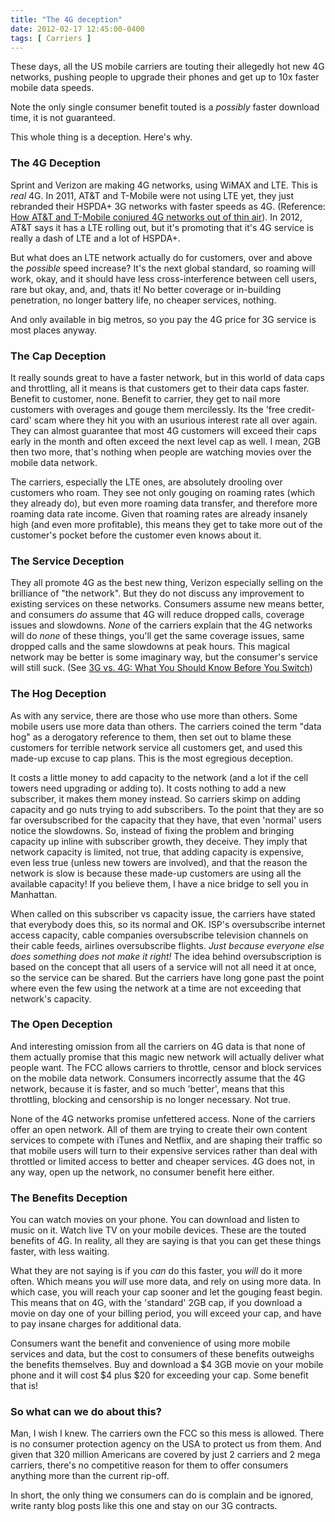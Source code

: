 ```yaml
---
title: "The 4G deception"
date: 2012-02-17 12:45:00-0400
tags: [ Carriers ]
---
```


These days, all the US mobile carriers are touting their allegedly hot new 4G networks, pushing people to upgrade their phones and get up to 10x faster mobile data speeds.

Note the only single consumer benefit touted is a *possibly* faster download time, it is not guaranteed.

This whole thing is a deception.  Here's why.

<!--more-->

### The 4G Deception

Sprint and Verizon are making 4G networks, using WiMAX and LTE. This is *real* 4G. In 2011, AT&T and T-Mobile were not using LTE yet, they just rebranded their HSPDA+ 3G networks with faster speeds as 4G.  (Reference: [How AT&T and T-Mobile conjured 4G networks out of thin air](http://www.techrepublic.com/blog/hiner/how-at-t-and-t-mobile-conjured-4g-networks-out-of-thin-air/7361)). In 2012, AT&T says it has a LTE rolling out, but it's promoting that it's 4G service is really a dash of LTE and a lot of HSPDA+.

But what does an LTE network actually do for customers, over and above the *possible* speed increase? It's the next global standard, so roaming will work, okay, and it should have less cross-interference between cell users, rare but okay, and, and, thats it! No better coverage or in-building penetration, no longer battery life, no cheaper services, nothing.

And only available in big metros, so you pay the 4G price for 3G service is most places anyway.

### The Cap Deception

It really sounds great to have a faster network, but in this world of data caps and throttling, all it means is that customers get to their data caps faster. Benefit to customer, none. Benefit to carrier, they get to nail more customers with overages and gouge them mercilessly. Its the 'free credit-card' scam where they hit you with an usurious interest rate all over again. They can almost guarantee that most 4G customers will exceed their caps early in the month and often exceed the next level cap as well. I mean, 2GB then two more, that's nothing when people are watching movies over the mobile data network.

The carriers, especially the LTE ones, are absolutely drooling over customers who roam. They see not only gouging on roaming rates (which they already do), but even more roaming data transfer, and therefore more roaming data rate income. Given that roaming rates are already insanely high (and even more profitable), this means they get to take more out of the customer's pocket before the customer even knows about it.

### The Service Deception

They all promote 4G as the best new thing, Verizon especially selling on the brilliance of "the network".  But they do not discuss any improvement to existing services on these networks. Consumers assume new means better, and consumers *do* assume that 4G will reduce dropped calls, coverage issues and slowdowns. *None* of the carriers explain that the 4G networks will do *none* of these things, you'll get the same coverage issues, same dropped calls and the same slowdowns at peak hours. This magical network may be better is some imaginary way, but the consumer's service will still suck. (See [3G vs. 4G: What You Should Know Before You Switch](http://www.huffingtonpost.com/2011/06/19/4g-network-what-you-should-know_n_879609.html))

### The Hog Deception

As with any service, there are those who use more than others. Some mobile users use more data than others. The carriers coined the term "data hog" as a derogatory reference to them, then set out to blame these customers for terrible network service all customers get, and used this made-up excuse to cap plans. This is the most egregious deception.

It costs a little money to add capacity to the network (and a lot if the cell towers need upgrading or adding to). It costs nothing to add a new subscriber, it makes them money instead. So carriers skimp on adding capacity and go nuts trying to add subscribers. To the point that they are so far oversubscribed for the capacity that they have, that even 'normal' users notice the slowdowns.  So, instead of fixing the problem and bringing capacity up inline with subscriber growth, they deceive. They imply that network capacity is limited, not true, that adding capacity is expensive, even less true (unless new towers are involved), and that the reason the network is slow is because these made-up customers are using all the available capacity! If you believe them, I have a nice bridge to sell you in Manhattan.

When called on this subscriber vs capacity issue, the carriers have stated that everybody does this, so its normal and OK. ISP's oversubscribe internet access capacity, cable companies oversubscribe television channels on their cable feeds, airlines oversubscribe flights. *Just because everyone else does something does not make it right!* The idea behind oversubscription is based on the concept that all users of a service will not all need it at once, so the service can be shared. But the carriers have long gone past the point where even the few using the network at a time are not exceeding that network's capacity.

### The Open Deception

And interesting omission from all the carriers on 4G data is that none of them actually promise that this magic new network will actually deliver what people want. The FCC allows carriers to throttle, censor and block services on the mobile data network.  Consumers incorrectly assume that the 4G network, because it is faster, and so much 'better', means that this throttling, blocking and censorship is no longer necessary. Not true.

None of the 4G networks promise unfettered access. None of the carriers offer an open network.  All of them are trying to create their own content services to compete with iTunes and Netflix, and are shaping their traffic so that mobile users will turn to their expensive services rather than deal with throttled or limited access to better and cheaper services. 4G does not, in any way, open up the network, no consumer benefit here either.

### The Benefits Deception

You can watch movies on your phone. You can download and listen to music on it. Watch live TV on your mobile devices. These are the touted benefits of 4G. In reality, all they are saying is that you can get these things faster, with less waiting.

What they are not saying is if you *can* do this faster, you *will* do it more often. Which means you *will* use more data, and rely on using more data. In which case, you will reach your cap sooner and let the gouging feast begin. This means that on 4G, with the 'standard' 2GB cap, if you download a movie on day one of your billing period, you will exceed your cap, and have to pay insane charges for additional data.

Consumers want the benefit and convenience of using more mobile services and data, but the cost to consumers of these benefits outweighs the benefits themselves. Buy and download a $4 3GB  movie on your mobile phone and it will cost $4 plus $20 for exceeding your cap. Some benefit that is!

### So what can we do about this?

Man, I wish I knew. The carriers own the FCC so this mess is allowed. There is no consumer protection agency on the USA to protect us from them. And given that 320 million Americans are covered by just 2 carriers and 2 mega carriers, there's no competitive reason for them to offer consumers anything more than the current rip-off.

In short, the only thing we consumers can do is complain and be ignored, write ranty blog posts like this one and stay on our 3G contracts.
